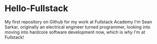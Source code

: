 # Hello-Fullstack
My first repository on Github for my work at Fullstack Academy
I'm Sean Sarkar, originally an electrical engineer turned programmer, looking into moving into hardcore software development now, which is why I'm at Fullstack!
